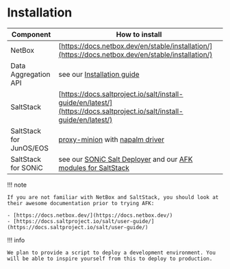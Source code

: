 # Installation

| Component | How to install |
|-----------|----------------|
| NetBox                  | [https://docs.netbox.dev/en/stable/installation/](https://docs.netbox.dev/en/stable/installation/)
| Data Aggregation API    | see our [Installation guide](/Data-Aggregation-API/installation/)
| SaltStack               | [https://docs.saltproject.io/salt/install-guide/en/latest/](https://docs.saltproject.io/salt/install-guide/en/latest/)
| SaltStack for JunOS/EOS | [proxy-minion](https://docs.saltproject.io/en/latest/topics/proxyminion/index.html) with [napalm driver](https://github.com/napalm-automation/napalm-salt)
| SaltStack for SONiC     | see our [SONiC Salt Deployer](/SONiC-support/overview) and our [AFK modules for SaltStack](/SaltStack-modules/installation/)

!!! note

    If you are not familiar with NetBox and SaltStack, you should look at their awesome documentation prior to trying AFK:

    - [https://docs.netbox.dev/](https://docs.netbox.dev/)
    - [https://docs.saltproject.io/salt/user-guide/](https://docs.saltproject.io/salt/user-guide/)

!!! info

    We plan to provide a script to deploy a development environment. You will be able to inspire yourself from this to deploy to production.